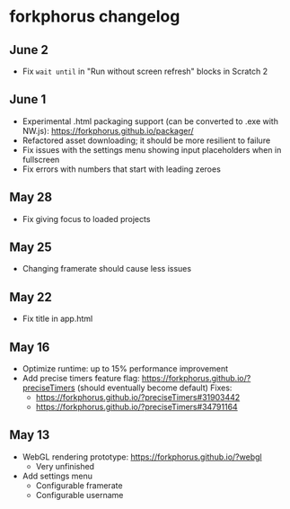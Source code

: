 # forkphorus changelog

## June 2

- Fix `wait until` in "Run without screen refresh" blocks in Scratch 2

## June 1

- Experimental .html packaging support (can be converted to .exe with NW.js): https://forkphorus.github.io/packager/
- Refactored asset downloading; it should be more resilient to failure
- Fix issues with the settings menu showing input placeholders when in fullscreen
- Fix errors with numbers that start with leading zeroes

## May 28

- Fix giving focus to loaded projects

## May 25

- Changing framerate should cause less issues

## May 22

- Fix title in app.html

## May 16

- Optimize runtime: up to 15% performance improvement
- Add precise timers feature flag: https://forkphorus.github.io/?preciseTimers (should eventually become default) Fixes:
  - https://forkphorus.github.io/?preciseTimers#31903442
  - https://forkphorus.github.io/?preciseTimers#34791164

## May 13

- WebGL rendering prototype: https://forkphorus.github.io/?webgl
  - Very unfinished
- Add settings menu
  - Configurable framerate
  - Configurable username
